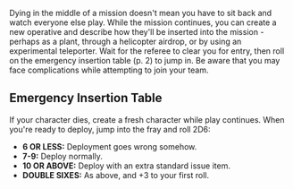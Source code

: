 Dying in the middle of a mission doesn't mean you have to sit back and watch everyone else play. While the mission continues, you can create a new operative and describe how they'll be inserted into the mission - perhaps as a plant, through a helicopter airdrop, or by using an experimental teleporter. Wait for the referee to clear you for entry, then roll on the emergency insertion table (p. 2) to jump in. Be aware that you may face complications while attempting to join your team.

## Emergency Insertion Table
If your character dies, create a fresh character while play continues. When you're ready to deploy, jump into the fray and roll 2D6:
- **6 OR LESS:** Deployment goes wrong somehow.
- **7-9:** Deploy normally.
- **10 OR ABOVE:** Deploy with an extra standard issue item.
- **DOUBLE SIXES:** As above, and +3 to your first roll.